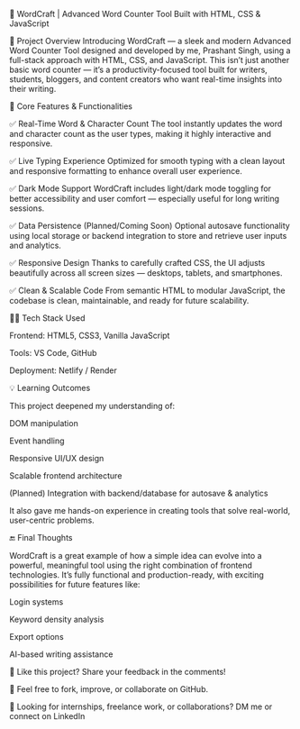 🚀 WordCraft | Advanced Word Counter Tool
Built with HTML, CSS & JavaScript

🔹 Project Overview
Introducing WordCraft — a sleek and modern Advanced Word Counter Tool designed and developed by me, Prashant Singh, using a full-stack approach with HTML, CSS, and JavaScript.
This isn’t just another basic word counter — it’s a productivity-focused tool built for writers, students, bloggers, and content creators who want real-time insights into their writing.

🔹 Core Features & Functionalities

✅ Real-Time Word & Character Count
The tool instantly updates the word and character count as the user types, making it highly interactive and responsive.

✅ Live Typing Experience
Optimized for smooth typing with a clean layout and responsive formatting to enhance overall user experience.

✅ Dark Mode Support
WordCraft includes light/dark mode toggling for better accessibility and user comfort — especially useful for long writing sessions.

✅ Data Persistence (Planned/Coming Soon)
Optional autosave functionality using local storage or backend integration to store and retrieve user inputs and analytics.

✅ Responsive Design
Thanks to carefully crafted CSS, the UI adjusts beautifully across all screen sizes — desktops, tablets, and smartphones.

✅ Clean & Scalable Code
From semantic HTML to modular JavaScript, the codebase is clean, maintainable, and ready for future scalability.

👨‍💻 Tech Stack Used

Frontend: HTML5, CSS3, Vanilla JavaScript

Tools: VS Code, GitHub

Deployment: Netlify / Render

💡 Learning Outcomes

This project deepened my understanding of:

DOM manipulation

Event handling

Responsive UI/UX design

Scalable frontend architecture

(Planned) Integration with backend/database for autosave & analytics

It also gave me hands-on experience in creating tools that solve real-world, user-centric problems.

🔚 Final Thoughts

WordCraft is a great example of how a simple idea can evolve into a powerful, meaningful tool using the right combination of frontend technologies. It’s fully functional and production-ready, with exciting possibilities for future features like:

Login systems

Keyword density analysis

Export options

AI-based writing assistance

💬 Like this project?
Share your feedback in the comments!

🌟 Feel free to fork, improve, or collaborate on GitHub.

🤝 Looking for internships, freelance work, or collaborations?
DM me or connect on LinkedIn
